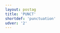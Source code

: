 ```yaml
---
layout: postag
title: 'PUNCT'
shortdef: 'punctuation'
udver: '2'
---
```

<!-- Interlanguage links updated Út 9. května 2023, 20:03:28 CEST -->
